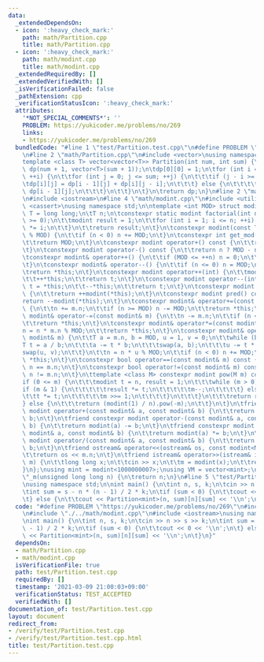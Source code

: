 ```yaml
---
data:
  _extendedDependsOn:
  - icon: ':heavy_check_mark:'
    path: math/Partition.cpp
    title: math/Partition.cpp
  - icon: ':heavy_check_mark:'
    path: math/modint.cpp
    title: math/modint.cpp
  _extendedRequiredBy: []
  _extendedVerifiedWith: []
  _isVerificationFailed: false
  _pathExtension: cpp
  _verificationStatusIcon: ':heavy_check_mark:'
  attributes:
    '*NOT_SPECIAL_COMMENTS*': ''
    PROBLEM: https://yukicoder.me/problems/no/269
    links:
    - https://yukicoder.me/problems/no/269
  bundledCode: "#line 1 \"test/Partition.test.cpp\"\n#define PROBLEM \"https://yukicoder.me/problems/no/269\"\
    \n#line 2 \"math/Partition.cpp\"\n#include <vector>\nusing namespace std;\n\n\
    template <class T> vector<vector<T>> Partition(int num, int sum) {\n\tvector<vector<T>>\
    \ dp(num + 1, vector<T>(sum + 1));\n\tdp[0][0] = 1;\n\tfor (int i = 1; i <= num;\
    \ ++i) {\n\t\tfor (int j = 0; j <= sum; ++j) {\n\t\t\tif (j - i >= 0) {\n\t\t\t\
    \tdp[i][j] = dp[i - 1][j] + dp[i][j - i];\n\t\t\t} else {\n\t\t\t\tdp[i][j] =\
    \ dp[i - 1][j];\n\t\t\t}\n\t\t}\n\t}\n\treturn dp;\n}\n#line 2 \"math/modint.cpp\"\
    \n#include <iostream>\n#line 4 \"math/modint.cpp\"\n#include <utility>\n#include\
    \ <cassert>\nusing namespace std;\n\ntemplate <int MOD> struct modint {\n\tusing\
    \ T = long long;\n\tT n;\n\tconstexpr static modint factorial(int n) {\n\t\tassert(n\
    \ >= 0);\n\t\tmodint result = 1;\n\t\tfor (int i = 1; i <= n; ++i) {\n\t\t\tresult\
    \ *= i;\n\t\t}\n\t\treturn result;\n\t}\n\tconstexpr modint(const T x = 0) : n(x\
    \ % MOD) {\n\t\tif (n < 0) n += MOD;\n\t}\n\tconstexpr int get_mod() const {\n\
    \t\treturn MOD;\n\t}\n\tconstexpr modint operator+() const {\n\t\treturn *this;\n\
    \t}\n\tconstexpr modint operator-() const {\n\t\treturn n ? MOD - n : 0;\n\t}\n\
    \tconstexpr modint& operator++() {\n\t\tif (MOD <= ++n) n = 0;\n\t\treturn *this;\n\
    \t}\n\tconstexpr modint& operator--() {\n\t\tif (n <= 0) n = MOD;\n\t\tn--;\n\t\
    \treturn *this;\n\t}\n\tconstexpr modint operator++(int) {\n\t\tmodint t = *this;\n\
    \t\t++*this;\n\t\treturn t;\n\t}\n\tconstexpr modint operator--(int) {\n\t\tmodint\
    \ t = *this;\n\t\t--*this;\n\t\treturn t;\n\t}\n\tconstexpr modint next() const\
    \ {\n\t\treturn ++modint(*this);\n\t}\n\tconstexpr modint pred() const {\n\t\t\
    return --modint(*this);\n\t}\n\tconstexpr modint& operator+=(const modint& m)\
    \ {\n\t\tn += m.n;\n\t\tif (n >= MOD) n -= MOD;\n\t\treturn *this;\n\t}\n\tconstexpr\
    \ modint& operator-=(const modint& m) {\n\t\tn -= m.n;\n\t\tif (n < 0) n += MOD;\n\
    \t\treturn *this;\n\t}\n\tconstexpr modint& operator*=(const modint& m) {\n\t\t\
    n = n * m.n % MOD;\n\t\treturn *this;\n\t}\n\tconstexpr modint& operator/=(const\
    \ modint& m) {\n\t\tT a = m.n, b = MOD, u = 1, v = 0;\n\t\twhile (b) {\n\t\t\t\
    T t = a / b;\n\t\t\ta -= t * b;\n\t\t\tswap(a, b);\n\t\t\tu -= t * v;\n\t\t\t\
    swap(u, v);\n\t\t}\n\t\tn = n * u % MOD;\n\t\tif (n < 0) n += MOD;\n\t\treturn\
    \ *this;\n\t}\n\tconstexpr bool operator==(const modint& m) const {\n\t\treturn\
    \ n == m.n;\n\t}\n\tconstexpr bool operator!=(const modint& m) const {\n\t\treturn\
    \ n != m.n;\n\t}\n\ttemplate <class M> constexpr modint pow(M m) const {\n\t\t\
    if (0 <= m) {\n\t\t\tmodint t = n, result = 1;\n\t\t\twhile (m > 0) {\n\t\t\t\t\
    if (m & 1) {\n\t\t\t\t\tresult *= t;\n\t\t\t\t\tm--;\n\t\t\t\t} else {\n\t\t\t\
    \t\tt *= t;\n\t\t\t\t\tm >>= 1;\n\t\t\t\t}\n\t\t\t}\n\t\t\treturn result;\n\t\t\
    } else {\n\t\t\treturn (modint(1) / n).pow(-m);\n\t\t}\n\t}\n\tfriend constexpr\
    \ modint operator+(const modint& a, const modint& b) {\n\t\treturn modint(a) +=\
    \ b;\n\t}\n\tfriend constexpr modint operator-(const modint& a, const modint&\
    \ b) {\n\t\treturn modint(a) -= b;\n\t}\n\tfriend constexpr modint operator*(const\
    \ modint& a, const modint& b) {\n\t\treturn modint(a) *= b;\n\t}\n\tfriend constexpr\
    \ modint operator/(const modint& a, const modint& b) {\n\t\treturn modint(a) /=\
    \ b;\n\t}\n\tfriend ostream& operator<<(ostream& os, const modint<MOD>& m) {\n\
    \t\treturn os << m.n;\n\t}\n\tfriend istream& operator>>(istream& is, modint<MOD>&\
    \ m) {\n\t\tlong long x;\n\t\tcin >> x;\n\t\tm = modint(x);\n\t\treturn is;\n\t\
    }\n};\nusing mint = modint<1000000007>;\nusing VM = vector<mint>;\nmint operator\"\
    \"_m(unsigned long long n) {\n\treturn n;\n}\n#line 5 \"test/Partition.test.cpp\"\
    \nusing namespace std;\n\nint main() {\n\tint n, s, k;\n\tcin >> n >> s >> k;\n\
    \tint sum = s - n * (n - 1) / 2 * k;\n\tif (sum < 0) {\n\t\tcout << 0 << '\\n';\n\
    \t} else {\n\t\tcout << Partition<mint>(n, sum)[n][sum] << '\\n';\n\t}\n}\n"
  code: "#define PROBLEM \"https://yukicoder.me/problems/no/269\"\n#include \"./../math/Partition.cpp\"\
    \n#include \"./../math/modint.cpp\"\n#include <iostream>\nusing namespace std;\n\
    \nint main() {\n\tint n, s, k;\n\tcin >> n >> s >> k;\n\tint sum = s - n * (n\
    \ - 1) / 2 * k;\n\tif (sum < 0) {\n\t\tcout << 0 << '\\n';\n\t} else {\n\t\tcout\
    \ << Partition<mint>(n, sum)[n][sum] << '\\n';\n\t}\n}"
  dependsOn:
  - math/Partition.cpp
  - math/modint.cpp
  isVerificationFile: true
  path: test/Partition.test.cpp
  requiredBy: []
  timestamp: '2021-03-09 21:00:03+09:00'
  verificationStatus: TEST_ACCEPTED
  verifiedWith: []
documentation_of: test/Partition.test.cpp
layout: document
redirect_from:
- /verify/test/Partition.test.cpp
- /verify/test/Partition.test.cpp.html
title: test/Partition.test.cpp
---
```

